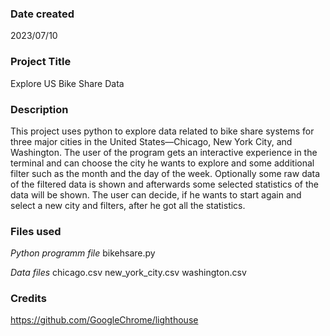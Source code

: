 ### Date created
2023/07/10

### Project Title
Explore US Bike Share Data

### Description
This project uses python to explore data related to bike share systems for three major cities in the United States—Chicago, New York City, and Washington. The user of the program gets an interactive experience in the terminal and can choose the city he wants to explore and some additional filter such as the month and the day of the week. Optionally some raw data of the filtered data is shown and afterwards some selected statistics of the data will be shown.
The user can decide, if he wants to start again and select a new city and filters, after he got all the statistics. 

### Files used
*Python programm file*
bikehsare.py

*Data files*
chicago.csv
new_york_city.csv
washington.csv

### Credits
https://github.com/GoogleChrome/lighthouse

